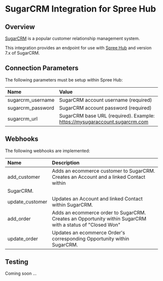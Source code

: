 # SugarCRM Integration for Spree Hub

## Overview
[SugarCRM](http://www.sugarcrm.com/) is a popular customer relationship management system.

This integration provides an endpoint for use with [Spree Hub](http://spreecommerce.com/hub) and version 7.x of
SugarCRM.

## Connection Parameters
The following parameters must be setup within Spree Hub:

| Name | Value |
| :----| :-----|
| sugarcrm_username | SugarCRM account username (required) |
| sugarcrm_password | SugarCRM account password (required) |
| sugarcrm_url | SugarCRM base URL (required). Example: https://mysugaraccount.sugarcrm.com |

## Webhooks
The following webhooks are implemented:

| Name | Description |
| :----| :-----------|
| add_customer | Adds an ecommerce customer to SugarCRM. Creates an Account and a linked Contact within
SugarCRM. |
| update_customer | Updates an Account and linked Contact within SugarCRM. |
| add_order | Adds an ecommerce order to SugarCRM. Creates an Opportunity within SugarCRM with a status of "Closed Won" |
| update_order | Updates an ecommerce Order's corresponding Opportunity within SugarCRM. |

## Testing
Coming soon ...
